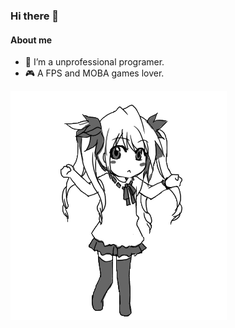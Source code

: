 ### Hi there 👋

#### About me
- 🤔 I’m a unprofessional programer.
- 🎮 A FPS and MOBA games lover.

<!--
**First-frost/First-frost** is a ✨ _special_ ✨ repository because its `README.md` (this file) appears on your GitHub profile.

Here are some ideas to get you started:

- 🔭 I’m currently working on ...
- 🌱 I’m currently learning ...
- 👯 I’m looking to collaborate on ...
- 💬 Ask me about ...
- 📫 How to reach me: ...
- 😄 Pronouns: ...
- ⚡ Fun fact: ...
-->

![image](https://github.com/First-frost/First-frost/blob/main/dance.gif)

<!--
<table>
<tr>
<td valign="top" width="50%">

#### <a href="https://gist.github.com/6e7ccf4346147a72f0da789476bb5031" target="_blank">🎮 Steam playtime leaderboard</a>
```text
⚔️ Dota 2                           🕘 2153 hrs 32 mins
🎮 Warframe                         🕘 723 hrs 15 mins
🔫 Counter-Strike: Global Offensive 🕘 209 hrs 43 mins
🎮 Dyson Sphere Program             🕘 185 hrs 29 mins
💻 Wallpaper Engine                 🕘 96 hrs 27 mins
```

[powered by steam-box](https://github.com/YouEclipse/steam-box)

</td>
</tr>
</table>-->

 
